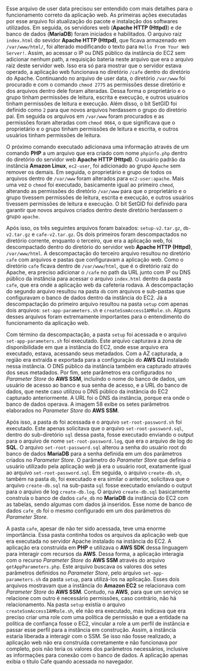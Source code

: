 Esse arquivo de user data precisou ser entendido com mais detalhes para o funcionamento correto da aplicação web. As primeiras ações executadas por esse arquivo foi atualização do pacote e instalação dos softwares utilizados. Em seguida, os servidores web (**Apache HTTP (Httpd)**) e de banco de dados (**MariaDB**) foram iniciados e habilitados. O arquivo raiz `index.html` do sevidor **Apache HTTP (Httpd)**, que ficava armazenado em `/var/www/html/`, foi alterado modificando o texto para `Hello From Your Web Server!`. Assim, ao acessar o IP ou DNS público da instância do EC2 sem adicionar nenhum path, a requisição bateria neste arquivo que era o arquivo raiz deste servidor web. Isso era só para mostrar que o servidor estava operado, a aplicação web funcionava no diretório `/cafe` dentro do diretório do Apache. Continuando no arquivo de user data, o diretório `/var/www` foi procurado e com o comando `chmod 2775` as permissões desse diretório e dos arquivos dentro dele foram alteradas. Dessa forma o proprietário e o grupo tinham permissões de leitura, escrita e execução, e outros usuários tinham permissões de leitura e execução. Além disso, o bit SetGID foi definido como `2` para que novos arquivos herdassem o grupo do diretório pai. Em seguida os arquivos em `/var/www` foram procurados e as permissões foram alteradas com `chmod 0664`, o que significava que o proprietário e o grupo tinham permissões de leitura e escrita, e outros usuários tinham permissões de leitura.

O próximo comando executado adicionava uma informação através de um comando **PHP** a um arquivo que era criado com nome `phpinfo.php` dentro do diretório do servidor web **Apache HTTP (Httpd)**. O usuário padrão da instância **Amazon Linux**, `ec2-user`, foi adicionado ao grupo `Apache` sem remover os demais. Em seguida, o proprietário e grupo de todos os arquivos dentro de `/var/www` foram alterados para `ec2-user:apache`. Mais uma vez o `chmod` foi executado, basicamente igual ao primeiro `chmod`, alterando as permissões do diretório `/var/www` para que o proprietário e o grupo tivessem permissões de leitura, escrita e execução, e outros usuários tivessem permissões de leitura e execução. O bit SetGID foi definido para garantir que novos arquivos criados dentro deste diretório herdassem o grupo `apache`.

Após isso, os três seguintes arquivos foram baixados: `setup-v2.tar.gz`, `db-v2.tar.gz` e `cafe-v2.tar.gz`. Os dois primeiros foram descompactados no diretório corrente, enquanto o terceiro, que era a aplicação web, foi descompactado dentro do diretório do servidor web **Apache HTTP (Httpd)**, `/var/www/html`. A descompactação do terceiro arquivo resultou no diretório `cafe` com arquivos e pastas que configuravam a aplicação web. Como o diretório `cafe` ficava dentro de `/var/www/html`, que é o diretório raiz do Apache, era preciso adicionar o `/cafe` no path da URL junto com IP ou DNS público da instância para acessar o arquivo `index.html` dentro da pasta `cafe`, que era onde a aplicação web da cafeteria rodava. A descompactação do segundo arquivo resultou na pasta `db` com arquivos e sub-pastas que configuravam o banco de dados dentro da instância do EC2. Já a descompactação do primeiro arquivo resultou na pasta `setup` com apenas dois arquivos: `set-app-parameters.sh` e `createSsmAccessIAMRole.sh`. Alguns desses arquivos foram extremamente importantes para o entendimento do funcionamento da aplicação web.

Com término da descompactação, a pasta `setup` foi acessada e o arquivo `set-app-parameters.sh` foi executado. Este arquivo capturava a zona de disponibilidade em que a instância do EC2, onde esse arquivo era executado, estava, acessando seus metadados. Com a AZ capturada, a região era extraída e exportada para a configuração do **AWS CLI** instalado nessa instância. O DNS público da instância também era capturado através dos seus metadados. Por fim, sete parâmetros era configurados no *Parameter Store* do **AWS SSM**, incluíndo o nome do banco de dados, um usuário de acesso ao banco e sua senha de acesso, e a URL do banco de dados, que neste caso utilizou o DNS público da instância do EC2 capturado anteriormente. A URL foi o DNS da instância, porque era onde o banco de dados operava. A imagem 58 exibe os setes parâmetros elaborados no *Parameter Store* do **AWS SSM**.

Após isso, a pasta `db` foi acessada e o arquivo `set-root-password.sh` foi executado. Este apenas solicitava que o arquivo `set-root-password.sql`, dentro do sub-diretório `sql` dessa pasta, fosse executado enviando o output para o arquivo de nome `set-root-password.log`, que era o arquivo de log do **SQL**. O arquivo `set-root-password.sql` alterou a senha do usuário root do banco de dados **MariaDB** para a senha definida em um dos parâmetros criados no *Parameter Store*. O parâmetro do *Parameter Store* que definia o usuário utilizado pela aplicação web já era o usuário root, exatamente igual ao arquivo `set-root-password.sql`. Em seguida, o arquivo `create-db.sh`, também na pasta `db`, foi executado e era similar o anterior, solicitava que o arquivo `create-db.sql` na sub-pasta `sql` fosse executado enviando o output para o arquivo de log `create-db.log`. O arquivo `create-db.sql` basicamente construía o banco de dados `cafe_db` no **MariaDB** da instância do EC2 com as tabelas, sendo algumas com dados já inseridos. Esse nome de banco de dados `cafe_db` foi o mesmo configurado em um dos parâmetros do *Parameter Store*.

A pasta `cafe`, apesar de não ter sido acessada, teve uma enorme importância. Essa pasta continha todos os arquivos da aplicação web que era executada no servidor Apache instalado na instância do EC2. A aplicação era construída em **PHP** e utilizava o **AWS SDK** dessa linguagem para interagir com recursos da **AWS**. Dessa forma, a aplicação interagia com o recurso *Parameter Store* do **AWS SSM** através do arquivo `getAppParameters.php`. Este arquivo buscava os valores dos setes parâmetros definidos no *Parameter Store*,  pelo arquivo `set-app-parameters.sh` da pasta `setup`, para utilizá-los na aplicação. Esses dois arquivos mostravam que a instância do **Amazon EC2** se relacionava com *Parameter Store* do **AWS SSM**. Contudo, na **AWS**, para que um serviço se relacione com outro é necessário permissões, caso contrário, não há relacionamento. Na pasta `setup` existia o arquivo `createSsmAccessIAMRole.sh`, ele não era executado, mas indicava que era preciso criar uma role com uma política de permissão e que a entidade na política de confiança fosse o EC2, vincular a role a um perfil de instância e passar esse perfil para a instância em construção. Assim, a instância estaria liberada a interagir com o SSM. Se isso não fosse realizado, a aplicação web não era construída corretamente e não funcionava por completo, pois não teria os valores dos parâmetros necessários, inclusive as informações para conexão com o banco de dados. A aplicação apenas exibia o título Cafe quando acessada no navegador.